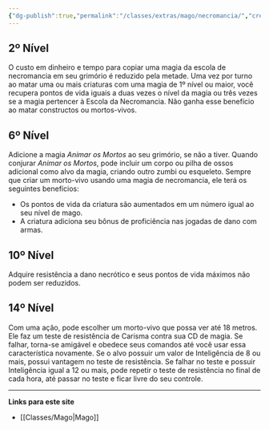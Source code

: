 ```yaml
---
{"dg-publish":true,"permalink":"/classes/extras/mago/necromancia/","created":"2024-07-23T08:29:11.000-03:00","updated":"2024-07-28T22:16:48.981-03:00"}
---
```



## 2º Nível
O custo em dinheiro e tempo para copiar uma magia da escola de necromancia em seu grimório é reduzido pela metade. 
Uma vez por turno ao matar uma ou mais criaturas com uma magia de 1º nível ou maior, você recupera pontos de vida iguais a duas vezes o nível da magia ou três vezes se a magia pertencer à Escola da Necromancia. 
Não ganha esse benefício ao matar constructos ou mortos-vivos.

## 6º Nível
Adicione a magia *Animar os Mortos* ao seu grimório, se não a tiver. 
Quando conjurar *Animar os Mortos*, pode incluir um corpo ou pilha de ossos adicional como alvo da magia, criando outro zumbi ou esqueleto. 
Sempre que criar um morto-vivo usando uma magia de necromancia, ele terá os seguintes benefícios:
- Os pontos de vida da criatura são aumentados em um número igual ao seu nível de mago.
- A criatura adiciona seu bônus de proficiência nas jogadas de dano com armas.

## 10º Nível
Adquire resistência a dano necrótico e seus pontos de vida máximos não podem ser reduzidos.

## 14º Nível
Com uma ação, pode escolher um morto-vivo que possa ver até 18 metros. Ele faz um teste de resistência de Carisma contra sua CD de magia. 
Se falhar, torna-se amigável e obedece seus comandos até você usar essa característica novamente. 
Se o alvo possuir um valor de Inteligência de 8 ou mais, possui vantagem no teste de resistência. 
Se falhar no teste e possuir Inteligência igual a 12 ou mais, pode repetir o teste de resistência no final de cada hora, até passar no teste e ficar livre do seu controle.
___
**Links para este site**  
- [[Classes/Mago\|Mago]]
